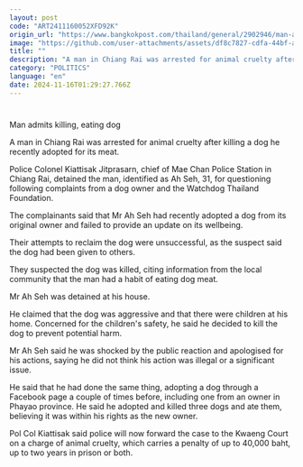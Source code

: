 ```yaml
---
layout: post
code: "ART2411160052XFD92K"
origin_url: "https://www.bangkokpost.com/thailand/general/2902946/man-admits-killing-eating-dog"
image: "https://github.com/user-attachments/assets/df8c7827-cdfa-44bf-a4bb-2ec26d265458"
title: ""
description: "A man in Chiang Rai was arrested for animal cruelty after killing a dog he recently adopted for its meat."
category: "POLITICS"
language: "en"
date: 2024-11-16T01:29:27.766Z
---
```


# 

Man admits killing, eating dog

A man in Chiang Rai was arrested for animal cruelty after killing a dog he recently adopted for its meat.

Police Colonel Kiattisak Jitprasarn, chief of Mae Chan Police Station in Chiang Rai, detained the man, identified as Ah Seh, 31, for questioning following complaints from a dog owner and the Watchdog Thailand Foundation.

The complainants said that Mr Ah Seh had recently adopted a dog from its original owner and failed to provide an update on its wellbeing.

Their attempts to reclaim the dog were unsuccessful, as the suspect said the dog had been given to others.

They suspected the dog was killed, citing information from the local community that the man had a habit of eating dog meat.

Mr Ah Seh was detained at his house.

He claimed that the dog was aggressive and that there were children at his home. Concerned for the children's safety, he said he decided to kill the dog to prevent potential harm.

Mr Ah Seh said he was shocked by the public reaction and apologised for his actions, saying he did not think his action was illegal or a significant issue.

He said that he had done the same thing, adopting a dog through a Facebook page a couple of times before, including one from an owner in Phayao province. He said he adopted and killed three dogs and ate them, believing it was within his rights as the new owner.

Pol Col Kiattisak said police will now forward the case to the Kwaeng Court on a charge of animal cruelty, which carries a penalty of up to 40,000 baht, up to two years in prison or both.